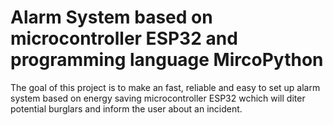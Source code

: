# Alarm System based on microcontroller ESP32 and programming language MircoPython

The goal of this project is to make an fast, reliable and easy to set up alarm system based on energy saving microcontroller ESP32 wchich will diter potential burglars and inform the user about an incident.

